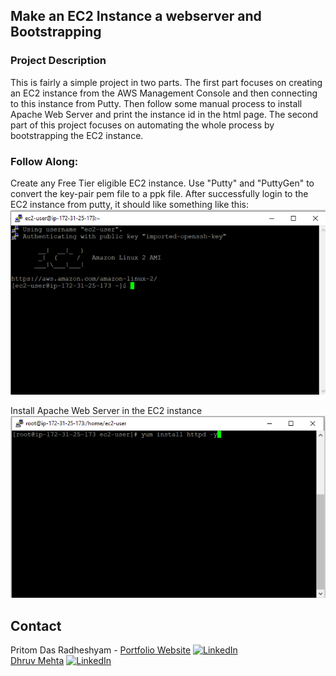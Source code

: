 
<!-- ABOUT THE PROJECT -->

## Make an EC2 Instance a webserver and Bootstrapping

### Project Description

This is fairly a simple project in two parts. The first part focuses on creating an EC2 instance from the AWS Management Console and then connecting to this instance from Putty. Then follow some manual process to install Apache Web Server and print the instance id in the html page. The second part of this project focuses on automating the whole process by bootstrapping the EC2 instance.

### Follow Along:

Create any Free Tier eligible EC2 instance. Use "Putty" and "PuttyGen" to convert the key-pair pem file to a ppk file. After successfully login to the EC2 instance from putty, it should like something like this:
![APT](./images/1.PNG)

Install Apache Web Server in the EC2 instance
![APT](./images/2.PNG)



<!-- CONTACT -->

## Contact

Pritom Das Radheshyam - [Portfolio Website](https://pritom.uwu.ai/)
[![LinkedIn][linkedin-shield]][linkedin-url]  
[Dhruv Mehta] [![LinkedIn][linkedin-shield]][linkedin-url-dm]




<!-- MARKDOWN LINKS & IMAGES -->
<!-- https://www.markdownguide.org/basic-syntax/#reference-style-links -->

[linkedin-shield]: https://img.shields.io/badge/-LinkedIn-black.svg?style=flat-square&logo=linkedin&colorB=555
[linkedin-url]: https://www.linkedin.com/in/you-found-pritom
[linkedin-url-dm]: https://www.linkedin.com/in/dhruv-mehta212/
[product-screenshot]: images/screenshot.jpg
[Dhruv Mehta]: https://github.com/mehtadhruv1
